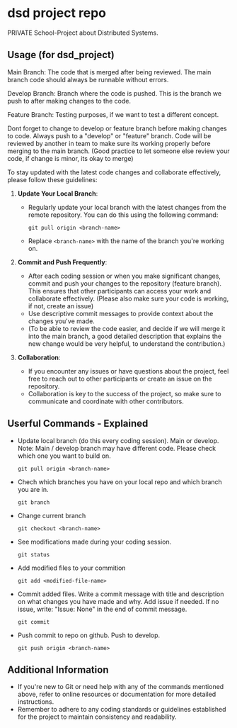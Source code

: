 # dsd project repo
PRIVATE School-Project about Distributed Systems.

## Usage (for dsd_project)

Main Branch: The code that is merged after being reviewed. The main branch code should always be runnable without errors.

Develop Branch: Branch where the code is pushed. This is the branch we push to after making changes to the code.

Feature Branch: Testing purposes, if we want to test a different concept. 




Dont forget to change to develop or feature branch before making changes to code. Always push to a "develop" or "feature" branch. Code will be reviewed by another in team to make sure its working properly before merging to the main branch. (Good practice to let someone else review your code, if change is minor, its okay to merge)

To stay updated with the latest code changes and collaborate effectively, please follow these guidelines:

1. **Update Your Local Branch**:
   - Regularly update your local branch with the latest changes from the remote repository. You can do this using the following command:
     ```
     git pull origin <branch-name>
     ```
   - Replace `<branch-name>` with the name of the branch you're working on.
     
2. **Commit and Push Frequently**:
   - After each coding session or when you make significant changes, commit and push your changes to the repository (feature branch). This ensures that other participants can access your work and collaborate effectively. (Please also make sure your code is working, if not, create an issue)
   - Use descriptive commit messages to provide context about the changes you've made.
   - (To be able to review the code easier, and decide if we will merge it into the main branch, a good detailed description that explains the new change would be very helpful, to understand the contribution.)

3. **Collaboration**:
   - If you encounter any issues or have questions about the project, feel free to reach out to other participants or create an issue on the repository.
   - Collaboration is key to the success of the project, so make sure to communicate and coordinate with other contributors.
  
## Userful Commands - Explained

   - Update local branch (do this every coding session). Main or develop. Note: Main / develop branch may have different code. Please check which one you want to build on.
     ```
     git pull origin <branch-name>
     ```
     
   - Chech which branches you have on your local repo and which branch you are in.
     ```
     git branch
     ```
     
   - Change current branch
     ```
     git checkout <branch-name>
     ```
     
   - See modifications made during your coding session.
     ```
     git status
     ```
     
   - Add modified files to your commition
     ```
     git add <modified-file-name>
     ```
   - Commit added files. Write a commit message with title and description on what changes you have made and why. Add issue if needed. If no issue, write: "Issue: None" in the end of commit message.
     ```
     git commit
     ```
   - Push commit to repo on github. Push to develop.
     ```
     git push origin <branch-name>
     ```
     

## Additional Information

- If you're new to Git or need help with any of the commands mentioned above, refer to online resources or documentation for more detailed instructions.
- Remember to adhere to any coding standards or guidelines established for the project to maintain consistency and readability.

